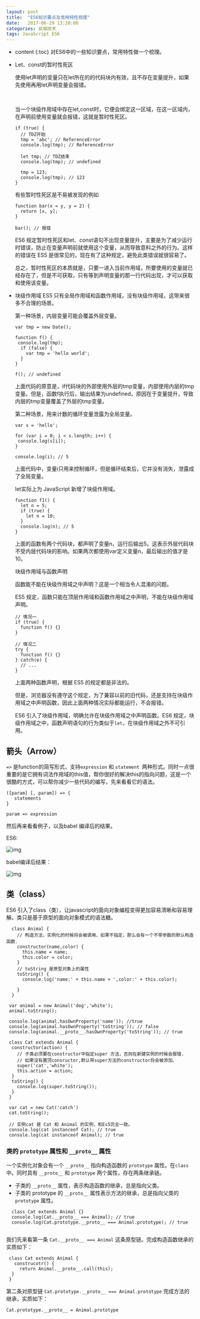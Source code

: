 ```yaml
---
layout: post
title:  "ES6知识要点及常用特性梳理"
date:   2017-06-29 13:20:00
categories: 前端技术
tags: JavaScript ES6
---
```


* content
{:toc}
  对ES6中的一些知识要点，常用特性做一个梳理。







* Let、const的暂时性死区

  使用let声明的变量只在let所在的的代码块内有效，且不存在变量提升，如果先使用再用let声明变量会报错。

  ​

  当一个块级作用域中存在let,const时，它便会绑定这一区域，在这一区域内，在声明前使用变量就会报错，这就是暂时性死区。

  ```
  if (true) {
    // TDZ开始
    tmp = 'abc'; // ReferenceError
    console.log(tmp); // ReferenceError

    let tmp; // TDZ结束
    console.log(tmp); // undefined

    tmp = 123;
    console.log(tmp); // 123
  }
  ```

  有些暂时性死区是不易被发现的例如
  ```
  function bar(x = y, y = 2) {
    return [x, y];
  }

  bar(); // 报错
  ```
  ES6 规定暂时性死区和let、const语句不出现变量提升，主要是为了减少运行时错误，防止在变量声明前就使用这个变量，从而导致意料之外的行为。这样的错误在 ES5 是很常见的，现在有了这种规定，避免此类错误就很容易了。

  总之，暂时性死区的本质就是，只要一进入当前作用域，所要使用的变量就已经存在了，但是不可获取，只有等到声明变量的那一行代码出现，才可以获取和使用该变量。

* 块级作用域
  ES5 只有全局作用域和函数作用域，没有块级作用域，这带来很多不合理的场景。

  第一种场景，内层变量可能会覆盖外层变量。
  ```
  var tmp = new Date();

  function f() {
   console.log(tmp);
    if (false) {
      var tmp = 'hello world';
    }
  }

  f(); // undefined
  ```
  上面代码的原意是，if代码块的外部使用外层的tmp变量，内部使用内层的tmp变量。但是，函数f执行后，输出结果为undefined，原因在于变量提升，导致内层的tmp变量覆盖了外层的tmp变量。

  第二种场景，用来计数的循环变量泄露为全局变量。
  ```
  var s = 'hello';

  for (var i = 0; i < s.length; i++) {
   console.log(s[i]);
  }

  console.log(i); // 5
  ```
  上面代码中，变量i只用来控制循环，但是循环结束后，它并没有消失，泄露成了全局变量。

  let实际上为 JavaScript 新增了块级作用域。
  ```
  function f1() {
    let n = 5;
    if (true) {
      let n = 10;
    }
    console.log(n); // 5
  }
  ```
  上面的函数有两个代码块，都声明了变量n，运行后输出5。这表示外层代码块不受内层代码块的影响。如果两次都使用var定义变量n，最后输出的值才是10。


  块级作用域与函数声明

  函数能不能在块级作用域之中声明？这是一个相当令人混淆的问题。

  ES5 规定，函数只能在顶层作用域和函数作用域之中声明，不能在块级作用域声明。

  ```
  // 情况一
  if (true) {
    function f() {}
  }

  // 情况二
  try {
    function f() {}
  } catch(e) {
    // ...
  }
  ```

  上面两种函数声明，根据 ES5 的规定都是非法的。

  但是，浏览器没有遵守这个规定，为了兼容以前的旧代码，还是支持在块级作用域之中声明函数，因此上面两种情况实际都能运行，不会报错。

  ES6 引入了块级作用域，明确允许在块级作用域之中声明函数。ES6 规定，块级作用域之中，函数声明语句的行为类似于`let`，在块级作用域之外不可引用。

## 箭头（Arrow）

`=>` 是function的简写形式，支持`expression` 和 `statement `两种形式。同时一点很重要的是它拥有词法作用域的this值，帮你很好的解决this的指向问题，这是一个很酷的方式，可以帮你减少一些代码的编写，先来看看它的语法。

```
([param] [, param]) => {
   statements
}

param => expression

```

然后再来看看例子，以及babel 编译后的结果。

ES6:

![img](https://segmentfault.com/img/bVmlvZ)

babel编译后结果：

![img](https://segmentfault.com/img/bVmlv1)

## 类（class）

ES6 引入了class（类），让javascript的面向对象编程变得更加容易清晰和容易理解。类只是基于原型的面向对象模式的语法糖。

```
  class Animal {
    // 构造方法，实例化的时候将会被调用，如果不指定，那么会有一个不带参数的默认构造函数.
    constructor(name,color) {
      this.name = name;
      this.color = color;
    }
    // toString 是原型对象上的属性
    toString() {
      console.log('name:' + this.name + ',color:' + this.color);

    }
  }
   
 var animal = new Animal('dog','white');
 animal.toString();

 console.log(animal.hasOwnProperty('name')); //true
 console.log(animal.hasOwnProperty('toString')); // false
 console.log(animal.__proto__.hasOwnProperty('toString')); // true

 class Cat extends Animal {
  constructor(action) {
    // 子类必须要在constructor中指定super 方法，否则在新建实例的时候会报错.
    // 如果没有置顶consructor,默认带super方法的constructor将会被添加、
    super('cat','white');
    this.action = action;
  }
  toString() {
    console.log(super.toString());
  }
 }

 var cat = new Cat('catch')
 cat.toString();
 
 // 实例cat 是 Cat 和 Animal 的实例，和Es5完全一致。
 console.log(cat instanceof Cat); // true
 console.log(cat instanceof Animal); // true
```

### 类的 `prototype` 属性和 `__proto__` 属性

一个实例化对象会有一个 `__proto__` 指向构造函数的 `prototype` 属性。在`class` 中。同时具有 `__proto__` 和 `prototype` 两个属性，存在两条继承链。

- 子类的 `__proto__` 属性，表示构造函数的继承，总是指向父类。
- 子类的 prototype 的 `__proto__` 属性表示方法的继承，总是指向父类的 `prototype` 属性。

```
  class Cat extends Animal {}
  console.log(Cat.__proto__ === Animal); // true
  console.log(Cat.prototype.__proto__ === Animal.prototype); // true
 
```

我们先来看第一条 `Cat.__proto__ === Animal` 这条原型链。完成构造函数继承的实质如下：

```
 class Cat extends Animal {
   construcotr() {
     return Animal.__proto__.call(this);
  }
 }
```

第二条对原型链 `Cat.prototype.__proto__ === Animal.prototype` 完成方法的继承，实质如下：

```
Cat.prototype.__proto__ = Animal.prototype
```

